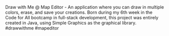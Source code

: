 Draw with Me @ Map Editor - An application where you can draw in multiple colors, erase, and save your creations. 
Born during my 6th week in the Code for All bootcamp in full-stack development, this project was entirely created in Java, using Simple Graphics as the graphical library.
#drawwithme #mapeditor
